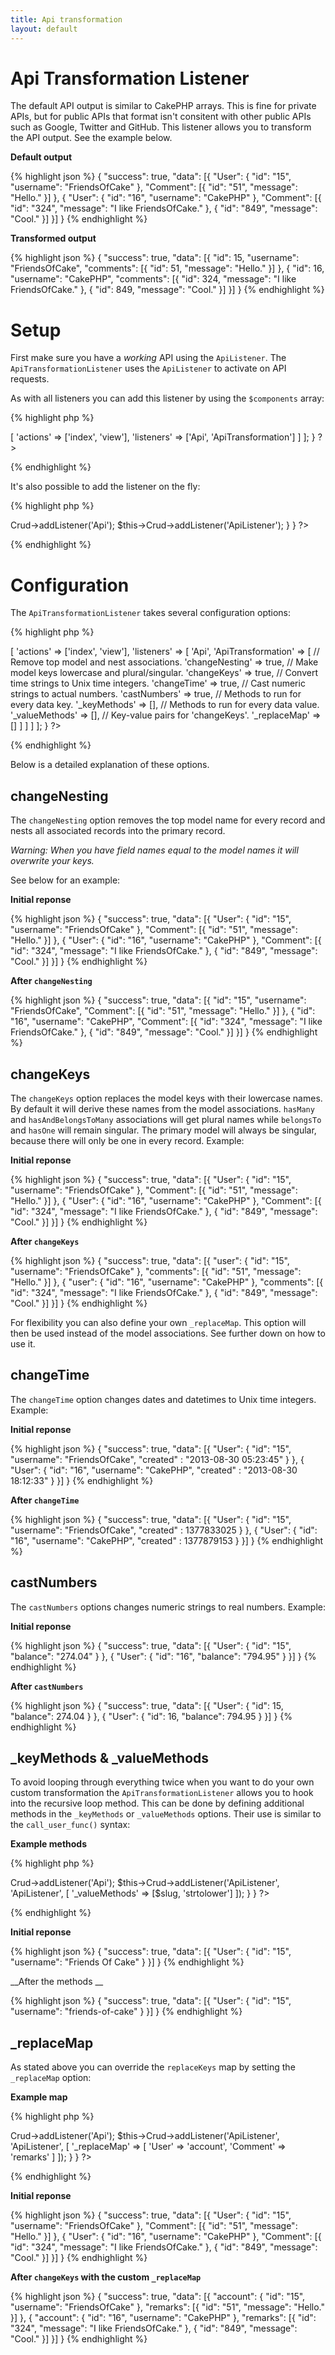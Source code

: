 ```yaml
---
title: Api transformation
layout: default
---
```


# Api Transformation Listener

The default API output is similar to CakePHP arrays. This is fine for private APIs, but for public APIs that format isn't consitent with other public APIs such as Google, Twitter and GitHub. This listener allows you to transform the API output. See the example below.

__Default output__

{% highlight json %}
{
    "success": true,
    "data": [{
        "User": {
            "id": "15",
            "username": "FriendsOfCake"
        },
        "Comment": [{
            "id": "51",
            "message": "Hello."
        }]
    }, {
        "User": {
            "id": "16",
            "username": "CakePHP"
        },
        "Comment": [{
            "id": "324",
            "message": "I like FriendsOfCake."
        }, {
            "id": "849",
            "message": "Cool."
        }]
    }]
}
{% endhighlight %}

__Transformed output__

{% highlight json %}
{
    "success": true,
    "data": [{
        "id": 15,
        "username": "FriendsOfCake",
        "comments": [{
            "id": 51,
            "message": "Hello."
        }]
    }, {
        "id": 16,
        "username": "CakePHP",
        "comments": [{
            "id": 324,
            "message": "I like FriendsOfCake."
        }, {
            "id": 849,
            "message": "Cool."
        }]
    }]
}
{% endhighlight %}


# Setup

First make sure you have a _working_ API using the `ApiListener`. The `ApiTransformationListener` uses the `ApiListener` to activate on API requests.

As with all listeners you can add this listener by using the `$components` array:

{% highlight php %}
<?php
class SamplesController extends AppController {

  public $components = [
    'RequestHandler',
    'Crud.Crud' => [
      'actions' => ['index', 'view'],
      'listeners' => ['Api', 'ApiTransformation']
    ]
  ];

}
?>
{% endhighlight %}

It's also possible to add the listener on the fly:

{% highlight php %}
<?php
class SamplesController extends AppController {

  public function beforeFilter() {
    parent::beforeFilter();
    $this->Crud->addListener('Api');
    $this->Crud->addListener('ApiListener');
  }

}
?>
{% endhighlight %}

# Configuration

The `ApiTransformationListener` takes several configuration options:

{% highlight php %}
<?php
class SamplesController extends AppController {

  public $components = [
    'RequestHandler',
    'Crud.Crud' => [
      'actions' => ['index', 'view'],
      'listeners' => [
        'Api',
        'ApiTransformation' => [

          // Remove top model and nest associations.
          'changeNesting' => true,

          // Make model keys lowercase and plural/singular.
          'changeKeys' => true,

          // Convert time strings to Unix time integers.
          'changeTime' => true,

          // Cast numeric strings to actual numbers.
          'castNumbers' => true,

          // Methods to run for every data key.
          '_keyMethods' => [],

          // Methods to run for every data value.
          '_valueMethods' => [],

          // Key-value pairs for 'changeKeys'.
          '_replaceMap' => []
        ]
      ]
    ]
  ];

}
?>
{% endhighlight %}

Below is a detailed explanation of these options.

## changeNesting

The `changeNesting` option removes the top model name for every record and nests all associated records into the primary record.

_Warning: When you have field names equal to the model names it will overwrite your keys._

See below for an example:

__Initial reponse__

{% highlight json %}
{
    "success": true,
    "data": [{
        "User": {
            "id": "15",
            "username": "FriendsOfCake"
        },
        "Comment": [{
            "id": "51",
            "message": "Hello."
        }]
    }, {
        "User": {
            "id": "16",
            "username": "CakePHP"
        },
        "Comment": [{
            "id": "324",
            "message": "I like FriendsOfCake."
        }, {
            "id": "849",
            "message": "Cool."
        }]
    }]
}
{% endhighlight %}

__After `changeNesting`__

{% highlight json %}
{
    "success": true,
    "data": [{
        "id": "15",
        "username": "FriendsOfCake",
        "Comment": [{
            "id": "51",
            "message": "Hello."
        }]
    }, {
        "id": "16",
        "username": "CakePHP",
        "Comment": [{
            "id": "324",
            "message": "I like FriendsOfCake."
        }, {
            "id": "849",
            "message": "Cool."
        }]
    }]
}
{% endhighlight %}

## changeKeys

The `changeKeys` option replaces the model keys with their lowercase names. By default it will derive these names from the model associations. `hasMany` and `hasAndBelongsToMany` associations will get plural names while `belongsTo` and `hasOne` will remain singular. The primary model will always be singular, because there will only be one in every record. Example:

__Initial reponse__

{% highlight json %}
{
    "success": true,
    "data": [{
        "User": {
            "id": "15",
            "username": "FriendsOfCake"
        },
        "Comment": [{
            "id": "51",
            "message": "Hello."
        }]
    }, {
        "User": {
            "id": "16",
            "username": "CakePHP"
        },
        "Comment": [{
            "id": "324",
            "message": "I like FriendsOfCake."
        }, {
            "id": "849",
            "message": "Cool."
        }]
    }]
}
{% endhighlight %}

__After `changeKeys`__

{% highlight json %}
{
    "success": true,
    "data": [{
        "user": {
            "id": "15",
            "username": "FriendsOfCake"
        },
        "comments": [{
            "id": "51",
            "message": "Hello."
        }]
    }, {
        "user": {
            "id": "16",
            "username": "CakePHP"
        },
        "comments": [{
            "id": "324",
            "message": "I like FriendsOfCake."
        }, {
            "id": "849",
            "message": "Cool."
        }]
    }]
}
{% endhighlight %}

For flexibility you can also define your own `_replaceMap`. This option will then be used instead of the model associations. See further down on how to use it.

## changeTime

The `changeTime` option changes dates and datetimes to Unix time integers. Example:

__Initial reponse__

{% highlight json %}
{
    "success": true,
    "data": [{
        "User": {
            "id": "15",
            "username": "FriendsOfCake",
            "created" : "2013-08-30 05:23:45"
        }
    }, {
        "User": {
            "id": "16",
            "username": "CakePHP",
            "created" : "2013-08-30 18:12:33"
        }
    }]
}
{% endhighlight %}

__After `changeTime`__

{% highlight json %}
{
    "success": true,
    "data": [{
        "User": {
            "id": "15",
            "username": "FriendsOfCake",
            "created" : 1377833025
        }
    }, {
        "User": {
            "id": "16",
            "username": "CakePHP",
            "created" : 1377879153
        }
    }]
}
{% endhighlight %}

## castNumbers

The `castNumbers` options changes numeric strings to real numbers. Example:

__Initial reponse__

{% highlight json %}
{
    "success": true,
    "data": [{
        "User": {
            "id": "15",
            "balance": "274.04"
        }
    }, {
        "User": {
            "id": "16",
            "balance": "794.95"
        }
    }]
}
{% endhighlight %}

__After `castNumbers`__

{% highlight json %}
{
    "success": true,
    "data": [{
        "User": {
            "id": 15,
            "balance": 274.04
        }
    }, {
        "User": {
            "id": 16,
            "balance": 794.95
        }
    }]
}
{% endhighlight %}

## \_keyMethods & \_valueMethods

To avoid looping through everything twice when you want to do your own custom transformation the `ApiTransformationListener` allows you to hook into the recursive loop method. This can be done by defining additional methods in the `_keyMethods` or `_valueMethods` options. Their use is similar to the `call_user_func()` syntax:

__Example methods__

{% highlight php %}
<?php
class SamplesController extends AppController {

  public function beforeFilter() {
    parent::beforeFilter();

    $slug = function($value) {
        return Inflector::slug($value, '-');
    };

    $this->Crud->addListener('Api');
    $this->Crud->addListener('ApiListener', 'ApiListener', [
      '_valueMethods' => [$slug, 'strtolower']
    ]);
  }

}
?>
{% endhighlight %}

__Initial reponse__

{% highlight json %}
{
    "success": true,
    "data": [{
        "User": {
            "id": "15",
            "username": "Friends Of Cake"
        }
    }]
}
{% endhighlight %}

__After the methods __

{% highlight json %}
{
    "success": true,
    "data": [{
        "User": {
            "id": "15",
            "username": "friends-of-cake"
        }
    }]
}
{% endhighlight %}

## \_replaceMap

As stated above you can override the `replaceKeys` map by setting the `_replaceMap` option:

__Example map__

{% highlight php %}
<?php
class SamplesController extends AppController {

  public function beforeFilter() {
    parent::beforeFilter();
    $this->Crud->addListener('Api');
    $this->Crud->addListener('ApiListener', 'ApiListener', [
      '_replaceMap' => [
        'User' => 'account',
        'Comment' => 'remarks'
      ]
    ]);
  }

}
?>
{% endhighlight %}

__Initial reponse__

{% highlight json %}
{
    "success": true,
    "data": [{
        "User": {
            "id": "15",
            "username": "FriendsOfCake"
        },
        "Comment": [{
            "id": "51",
            "message": "Hello."
        }]
    }, {
        "User": {
            "id": "16",
            "username": "CakePHP"
        },
        "Comment": [{
            "id": "324",
            "message": "I like FriendsOfCake."
        }, {
            "id": "849",
            "message": "Cool."
        }]
    }]
}
{% endhighlight %}

__After `changeKeys` with the custom `_replaceMap`__

{% highlight json %}
{
    "success": true,
    "data": [{
        "account": {
            "id": "15",
            "username": "FriendsOfCake"
        },
        "remarks": [{
            "id": "51",
            "message": "Hello."
        }]
    }, {
        "account": {
            "id": "16",
            "username": "CakePHP"
        },
        "remarks": [{
            "id": "324",
            "message": "I like FriendsOfCake."
        }, {
            "id": "849",
            "message": "Cool."
        }]
    }]
}
{% endhighlight %}
